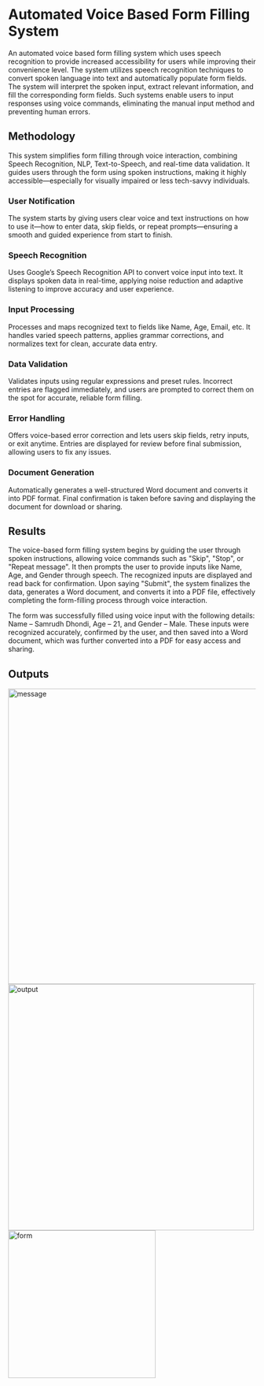 
# Automated Voice Based Form Filling System

An automated voice based form filling system which uses speech recognition to provide increased accessibility for users while improving their convenience level. The system utilizes speech recognition techniques to convert spoken language into text and automatically populate form fields. The system will interpret the spoken input, extract relevant information, and fill the corresponding form fields. Such systems enable users to input responses using voice commands, eliminating the manual input method and preventing human errors. 

## Methodology 

This system simplifies form filling through voice interaction, combining Speech Recognition, NLP, Text-to-Speech, and real-time data validation. It guides users through the form using spoken instructions, making it highly accessible—especially for visually impaired or less tech-savvy individuals.

### User Notification
The system starts by giving users clear voice and text instructions on how to use it—how to enter data, skip fields, or repeat prompts—ensuring a smooth and guided experience from start to finish.


### Speech Recognition
Uses Google’s Speech Recognition API to convert voice input into text. It displays spoken data in real-time, applying noise reduction and adaptive listening to improve accuracy and user experience.

### Input Processing
Processes and maps recognized text to fields like Name, Age, Email, etc. It handles varied speech patterns, applies grammar corrections, and normalizes text for clean, accurate data entry.

### Data Validation
Validates inputs using regular expressions and preset rules. Incorrect entries are flagged immediately, and users are prompted to correct them on the spot for accurate, reliable form filling.

### Error Handling
Offers voice-based error correction and lets users skip fields, retry inputs, or exit anytime. Entries are displayed for review before final submission, allowing users to fix any issues.

### Document Generation
Automatically generates a well-structured Word document and converts it into PDF format. Final confirmation is taken before saving and displaying the document for download or sharing.

## Results

The voice-based form filling system begins by guiding the user through spoken instructions, allowing voice commands such as "Skip", "Stop", or "Repeat message". It then prompts the user to provide inputs like Name, Age, and Gender through speech. The recognized inputs are displayed and read back for confirmation. Upon saying "Submit", the system finalizes the data, generates a Word document, and converts it into a PDF file, effectively completing the form-filling process through voice interaction.

The form was successfully filled using voice input with the following details: Name – Samrudh Dhondi, Age – 21, and Gender – Male. These inputs were recognized accurately, confirmed by the user, and then saved into a Word document, which was further converted into a PDF for easy access and sharing.

## Outputs

<img src="https://github.com/user-attachments/assets/bfdb1da4-fb66-429a-b525-4a0ae2221788" alt="message" width="600"/>
<img src="https://github.com/user-attachments/assets/4d742c01-9562-4abf-9e6a-3bd19d1b1f4d" alt="output" width="500"/>
<img src="https://github.com/user-attachments/assets/319b181f-2c4c-44b4-b9ce-7cdde630b3d5" alt="form" width="300"/>

